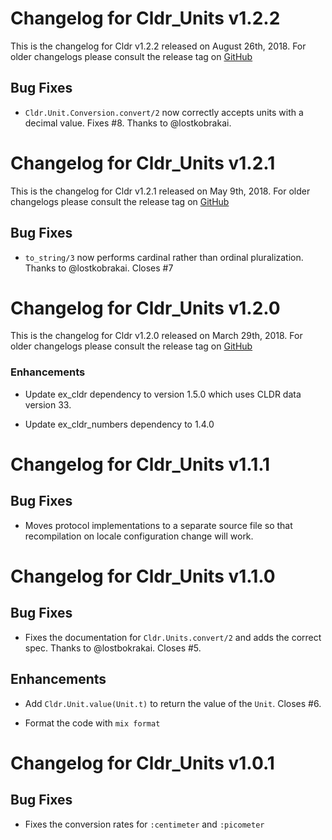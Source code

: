 # Changelog for Cldr_Units v1.2.2

This is the changelog for Cldr v1.2.2 released on August 26th, 2018.  For older changelogs please consult the release tag on [GitHub](https://github.com/kipcole9/cldr_units/tags)

## Bug Fixes

* `Cldr.Unit.Conversion.convert/2` now correctly accepts units with a decimal value. Fixes #8.  Thanks to @lostkobrakai.

# Changelog for Cldr_Units v1.2.1

This is the changelog for Cldr v1.2.1 released on May 9th, 2018.  For older changelogs please consult the release tag on [GitHub](https://github.com/kipcole9/cldr_units/tags)

## Bug Fixes

* `to_string/3` now performs cardinal rather than ordinal pluralization. Thanks to @lostkobrakai. Closes #7

# Changelog for Cldr_Units v1.2.0

This is the changelog for Cldr v1.2.0 released on March 29th, 2018.  For older changelogs please consult the release tag on [GitHub](https://github.com/kipcole9/cldr_units/tags)

### Enhancements

* Update ex_cldr dependency to version 1.5.0 which uses CLDR data version 33.

* Update ex_cldr_numbers dependency to 1.4.0

# Changelog for Cldr_Units v1.1.1

## Bug Fixes

* Moves protocol implementations to a separate source file so that recompilation on locale configuration change will work.

# Changelog for Cldr_Units v1.1.0

## Bug Fixes

* Fixes the documentation for `Cldr.Units.convert/2` and adds the correct spec.  Thanks to @lostbokrakai.  Closes #5.

## Enhancements

* Add `Cldr.Unit.value(Unit.t)` to return the value of the `Unit`.  Closes #6.

* Format the code with `mix format`

# Changelog for Cldr_Units v1.0.1

## Bug Fixes

* Fixes the conversion rates for `:centimeter` and `:picometer`